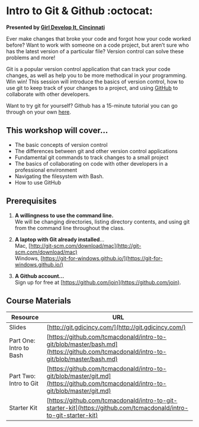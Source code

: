 # Intro to Git &amp; Github :octocat:  

**Presented by [Girl Develop It, Cincinnati](http://gdicincy.com)**

Ever make changes that broke your code and forgot how your code worked before? Want to work with someone on a code project, but aren’t sure who has the latest version of a particular file? Version control can solve these problems and more! 

Git is a popular version control application that can track your code changes, as well as help you to be more methodical in your programming. Win win! This session will introduce the basics of version control, how to use git to keep track of your changes to a project, and using [GitHub](http://github.com) to collaborate with other developers.

Want to try git for yourself? Github has a 15-minute tutorial you can go through on your own [here](https://try.github.io). 

## This workshop will cover…

* The basic concepts of version control
* The differences between git and other version control applications
* Fundamental git commands to track changes to a small project
* The basics of collaborating on code with other developers in a professional environment
* Navigating the filesystem with Bash.
* How to use GitHub 


## Prerequisites

1. **A willingness to use the command line.**  
We will be changing directories, listing directory contents, and using git from the command line throughout the class. 

2. **A laptop with Git already installed**…  
Mac, [http://git-scm.com/download/mac](http://git-scm.com/download/mac)  
Windows, [https://git-for-windows.github.io/](https://git-for-windows.github.io/)

3. **A Github account…**  
Sign up for free at [https://github.com/join](https://github.com/join).

## Course Materials

Resource|URL
---|---
Slides|[http://git.gdicincy.com/](http://git.gdicincy.com/)
Part One: Intro to Bash|[https://github.com/tcmacdonald/intro-to-git/blob/master/bash.md](https://github.com/tcmacdonald/intro-to-git/blob/master/bash.md)
Part Two: Intro to Git|[https://github.com/tcmacdonald/intro-to-git/blob/master/git.md](https://github.com/tcmacdonald/intro-to-git/blob/master/git.md)
Starter Kit|[https://github.com/tcmacdonald/intro-to-git-starter-kit](https://github.com/tcmacdonald/intro-to-git-starter-kit)
